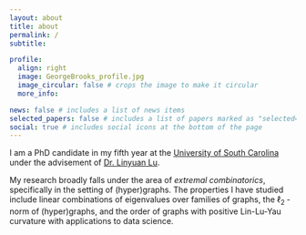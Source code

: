```yaml
---
layout: about
title: about
permalink: /
subtitle:

profile:
  align: right
  image: GeorgeBrooks_profile.jpg
  image_circular: false # crops the image to make it circular
  more_info: 

news: false # includes a list of news items
selected_papers: false # includes a list of papers marked as "selected={true}"
social: true # includes social icons at the bottom of the page
---
```


I am a PhD candidate in my fifth year at the [University of South Carolina](https://sc.edu/study/colleges_schools/artsandsciences/mathematics/index.php) under the advisement of [Dr. Linyuan Lu](https://people.math.sc.edu/lu/).

My research broadly falls under the area of *extremal combinatorics*, specifically in the setting of (hyper)graphs. The properties I have studied include linear combinations of eigenvalues over families of graphs, the <span>&#8467;<sub>2 </sub>-norm of (hyper)graphs, and the order of graphs with positive Lin-Lu-Yau curvature with applications to data science.
